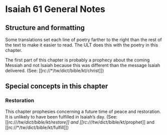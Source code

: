 # Isaiah 61 General Notes
## Structure and formatting

Some translations set each line of poetry farther to the right than the rest of the text to make it easier to read. The ULT does this with the poetry in this chapter.

The first part of this chapter is probably a prophecy about the coming Messiah and not Isaiah because this was different than the message Isaiah delivered. (See: [[rc://*/tw/dict/bible/kt/christ]])

## Special concepts in this chapter

### Restoration
This chapter prophesies concerning a future time of peace and restoration. It is unlikely to have been fulfilled in Isaiah’s day. (See: [[rc://*/tw/dict/bible/kt/restore]] and [[rc://*/tw/dict/bible/kt/prophet]] and [[rc://*/tw/dict/bible/kt/fulfill]])